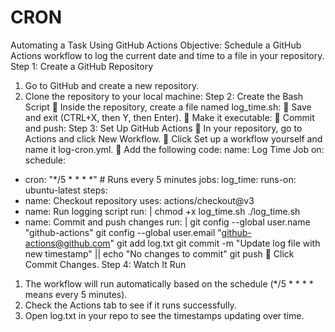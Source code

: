 # CRON
Automating a Task Using GitHub Actions
Objective:
Schedule a GitHub Actions workflow to log the current date and time to a file in your repository.
Step 1: Create a GitHub Repository
1. Go to GitHub and create a new repository.
2. Clone the repository to your local machine:
Step 2: Create the Bash Script
 Inside the repository, create a file named log_time.sh:
 Save and exit (CTRL+X, then Y, then Enter).
 Make it executable:
 Commit and push:
Step 3: Set Up GitHub Actions
 In your repository, go to Actions and click New Workflow.
 Click Set up a workflow yourself and name it log-cron.yml.
 Add the following code:
name: Log Time Job
on:
 schedule:
 - cron: "*/5 * * * *" # Runs every 5 minutes
jobs:
 log_time:
 runs-on: ubuntu-latest
 steps:
 - name: Checkout repository
 uses: actions/checkout@v3
 - name: Run logging script
 run: |
 chmod +x log_time.sh
 ./log_time.sh
 - name: Commit and push changes
 run: |
 git config --global user.name "github-actions"
 git config --global user.email "github-actions@github.com"
 git add log.txt
 git commit -m "Update log file with new timestamp" || echo "No changes to
commit"
 git push
 Click Commit Changes.
Step 4: Watch It Run
1. The workflow will run automatically based on the schedule (*/5 * * * * means every 5
minutes).
2. Check the Actions tab to see if it runs successfully.
3. Open log.txt in your repo to see the timestamps updating over time.
